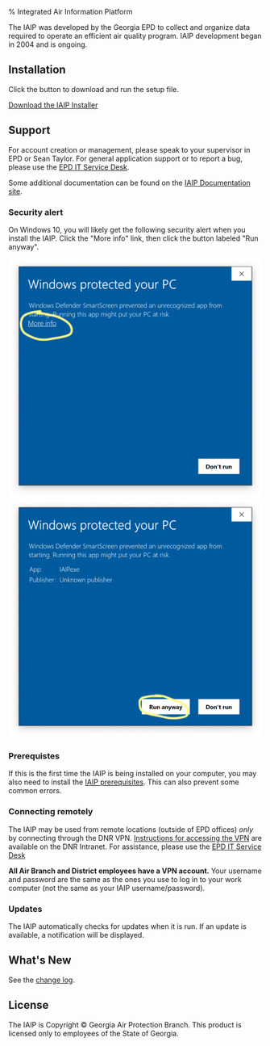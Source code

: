 % Integrated Air Information Platform

The IAIP was developed by the Georgia EPD to collect and organize data required to operate an efficient air quality program. IAIP development began in 2004 and is ongoing.


## Installation

Click the button to download and run the setup file.

[Download the
IAIP Installer](install/IAIP.application)


## Support

For account creation or management, please speak to your supervisor in EPD or Sean Taylor. For general application support or to report a bug, please use the [EPD IT Service Desk](https://gaepdit.atlassian.net/servicedesk/).

Some additional documentation can be found on the [IAIP Documentation site](https://sites.google.com/site/iaipdocs/).

### Security alert

On Windows 10, you will likely get the following security alert when you install the IAIP. Click the "More info" link, then click the button labeled "Run anyway".

![Windows 10 security alert](assets/images/win10-security-warning.png) ![Windows 10 security alert: Run anyway](assets/images/win10-security-warning-run-anyway.png)

### Prerequistes

If this is the first time the IAIP is being installed on your computer, you may also need to install the [IAIP prerequisites](../pre-install/). This can also prevent some common errors.

### Connecting remotely

The IAIP may be used from remote locations (outside of EPD offices) *only* by connecting through the DNR VPN. [Instructions for accessing the VPN](https://dnrintranet.org/it/SSLvpn) are available on the DNR Intranet. For assistance, please use the [EPD IT Service Desk](https://gaepdit.atlassian.net/servicedesk/customer/portal/1/create/34)

**All Air Branch and District employees have a VPN account.** Your username and password are the same as the ones you use to log in to your work computer (not the same as your IAIP username/password).


### Updates

The IAIP automatically checks for updates when it is run. If an update is available, a notification will be displayed.


## What's New

See the [change log](changelog/).


## License

The IAIP is Copyright © Georgia Air Protection Branch. This product is licensed only to employees of the State of Georgia.
